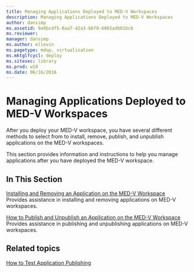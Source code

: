 ```yaml
---
title: Managing Applications Deployed to MED-V Workspaces
description: Managing Applications Deployed to MED-V Workspaces
author: dansimp
ms.assetid: 9a9bcdf5-0aa7-42a3-b6f0-6065adb01bcb
ms.reviewer: 
manager: dansimp
ms.author: ellevin
ms.pagetype: mdop, virtualization
ms.mktglfcycl: deploy
ms.sitesec: library
ms.prod: w10
ms.date: 06/16/2016
---
```



# Managing Applications Deployed to MED-V Workspaces


After you deploy your MED-V workspace, you have several different methods to select from to install, remove, publish, and unpublish applications on the MED-V workspaces.

This section provides information and instructions to help you manage applications after you have deployed the MED-V workspace.

## In This Section


<a href="" id="installing-and-removing-an-application-on-the-med-v-workspace"></a>[Installing and Removing an Application on the MED-V Workspace](installing-and-removing-an-application-on-the-med-v-workspace.md)  
Provides assistance in installing and removing applications on MED-V workspaces.

<a href="" id="how-to-publish-and-unpublish-an-application-on-the-med-v-workspace"></a>[How to Publish and Unpublish an Application on the MED-V Workspace](how-to-publish-and-unpublish-an-application-on-the-med-v-workspace.md)  
Provides assistance in publishing and unpublishing applications on MED-V workspaces.

## Related topics


[How to Test Application Publishing](how-to-test-application-publishing.md)

 

 





